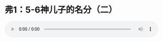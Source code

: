 # 弗1：5-6神儿子的名分（二）

<audio style="width: 100%;" preload="false" controls controlslist="nodownload"><source src="http://file.simai.life/audio/mp3/old/12342.mp3" type="audio/mpeg">Your browser does not support the audio element.</audio>


